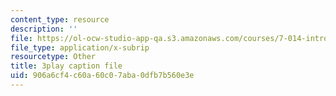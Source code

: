 ```yaml
---
content_type: resource
description: ''
file: https://ol-ocw-studio-app-qa.s3.amazonaws.com/courses/7-014-introductory-biology-spring-2005/906a6cf4c60a60c07aba0dfb7b560e3e_rKquepVheyM.srt
file_type: application/x-subrip
resourcetype: Other
title: 3play caption file
uid: 906a6cf4-c60a-60c0-7aba-0dfb7b560e3e
---
```

